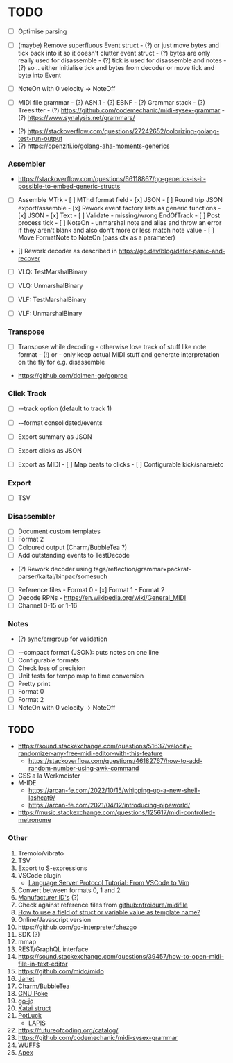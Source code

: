 # TODO

- [ ] Optimise parsing
- [ ] (maybe) Remove superfluous Event struct
      - (?) or just move bytes and tick back into it so it doesn't clutter event struct
      - (?) bytes are only really used for disassemble
      - (?) tick is used for disassemble and notes
      - (?) so .. either initialise tick and bytes from decoder or move tick and byte into Event

- [ ] NoteOn with 0 velocity -> NoteOff

- [ ] MIDI file grammar
      - (?) ASN.1
      - (?) EBNF
      - (?) Grammar stack
      - (?) Treesitter
      - (?) https://github.com/codemechanic/midi-sysex-grammar
      - (?) https://www.synalysis.net/grammars/
      
- (?) https://stackoverflow.com/questions/27242652/colorizing-golang-test-run-output
- (?) https://openziti.io/golang-aha-moments-generics



### Assembler

- https://stackoverflow.com/questions/66118867/go-generics-is-it-possible-to-embed-generic-structs

- [ ] Assemble MTrk
      - [ ] MThd format field
      - [x] JSON
            - [ ] Round trip JSON export/assemble
      - [x] Rework event factory lists as generic functions
            - [x] JSON
            - [x] Text
            - [ ] Validate
                  - missing/wrong EndOfTrack
      - [ ] Post process tick
      - [ ] NoteOn - unmarshal note and alias and throw an error if they aren't 
            blank and also don't more or less match note value
      - [ ] Move FormatNote to NoteOn (pass ctx as a parameter)

- [] Rework decoder as described in https://go.dev/blog/defer-panic-and-recover
- [ ] VLQ: TestMarshalBinary
- [ ] VLQ: UnmarshalBinary
- [ ] VLF: TestMarshalBinary
- [ ] VLF: UnmarshalBinary


### Transpose
- [ ] Transpose while decoding - otherwise lose track of stuff like note format
      - (!) or - only keep actual MIDI stuff and generate interpretation on the fly for e.g. disassemble
- https://github.com/dolmen-go/goproc

### Click Track

- [ ] --track option (default to track 1)
- [ ] --format consolidated/events
- [ ] Export summary as JSON
- [ ] Export clicks as JSON
- [ ] Export as MIDI
      - [ ] Map beats to clicks
      - [ ] Configurable kick/snare/etc


### Export
- [ ] TSV

### Disassembler

- [ ] Document custom templates
- [ ] Format 2
- [ ] Coloured output (Charm/BubbleTea ?)
- [ ] Add outstanding events to TestDecode
- (?) Rework decoder using tags/reflection/grammar+packrat-parser/kaitai/binpac/somesuch
- [ ] Reference files
      - Format 0
      - [x] Format 1
      - Format 2
- [ ] Decode RPNs
      - https://en.wikipedia.org/wiki/General_MIDI
- [ ] Channel 0-15 or 1-16

### Notes 

- (?) [sync/errgroup](https://pkg.go.dev/golang.org/x/sync/errgroup) for validation 
- [ ] --compact format (JSON): puts notes on one line
- [ ] Configurable formats
- [ ] Check loss of precision
- [ ] Unit tests for tempo map to time conversion
- [ ] Pretty print
- [ ] Format 0
- [ ] Format 2
- [ ] NoteOn with 0 velocity -> NoteOff

## TODO

- https://sound.stackexchange.com/questions/51637/velocity-randomizer-any-free-midi-editor-with-this-feature
  - https://stackoverflow.com/questions/46182767/how-to-add-random-number-using-awk-command
- CSS a la Werkmeister
- M-IDE
  - https://arcan-fe.com/2022/10/15/whipping-up-a-new-shell-lashcat9/
  - https://arcan-fe.com/2021/04/12/introducing-pipeworld/
- https://music.stackexchange.com/questions/125617/midi-controlled-metronome

### Other

1.  Tremolo/vibrato
2.  TSV
3.  Export to S-expressions
4.  VSCode plugin
    -  [Language Server Protocol Tutorial: From VSCode to Vim](https://www.toptal.com/javascript/language-server-protocol-tutorial)
5.  Convert between formats 0, 1 and 2
6.  [Manufacturer ID's](https://www.midi.org/specifications-old/category/reference-tables) (?)
7.  Check against reference files from [github:nfroidure/midifile](https://github.com/nfroidure/midifile)
8.  [How to use a field of struct or variable value as template name?](https://stackoverflow.com/questions/28830543/how-to-use-a-field-of-struct-or-variable-value-as-template-name)
9. Online/Javascript version
10. https://github.com/go-interpreter/chezgo
12. SDK (?)
13. mmap
14. REST/GraphQL interface
15. https://sound.stackexchange.com/questions/39457/how-to-open-midi-file-in-text-editor
16. https://github.com/mido/mido
17. [Janet](https://janet-lang.org)
18. [Charm/BubbleTea](https://dlvhdr.me/posts/the-renaissance-of-the-command-line)
19. [GNU Poke](https://youtu.be/Nwb_8VJ5ZeQ)
20. [go-jq](https://github.com/itchyny/gojq)
21. [Katai struct](https://kaitai.io/)
22. [PotLuck](https://www.inkandswitch.com/potluck)
    - [LAPIS](http://groups.csail.mit.edu/graphics/lapis/doc/papers.html)
23. https://futureofcoding.org/catalog/
24. https://github.com/codemechanic/midi-sysex-grammar
25. [WUFFS](https://github.com/google/wuffs)
26. [Apex](https://apexlang.io)
